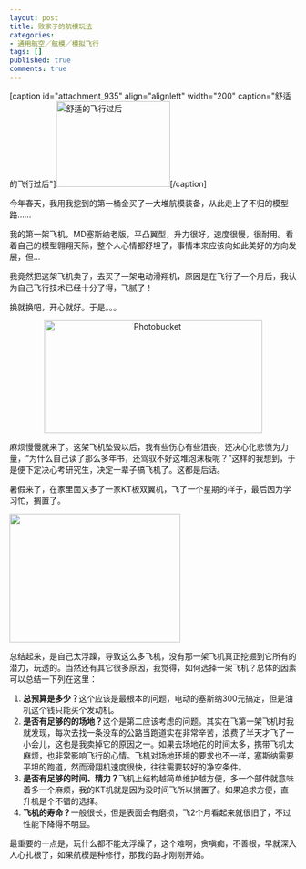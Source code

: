 ```yaml
---
layout: post
title: 败家子的航模玩法
categories:
- 通用航空／航模／模拟飞行
tags: []
published: true
comments: true
---
```

<p>[caption id="attachment_935" align="alignleft" width="200" caption="舒适的飞行过后"]<a href="http://trowa.org/wp-content/media/2011/04/20110423190.jpg"><img class="size-thumbnail wp-image-935 " title="舒适的飞行过后" src="http://trowa.org/wp-content/media/2011/04/20110423190-200x150.jpg" alt="舒适的飞行过后" width="200" height="150" /></a>[/caption]</p>

<p>今年春天，我用我挖到的第一桶金买了一大堆航模装备，从此走上了不归的模型路……</p>

<p>我的第一架飞机，MD塞斯纳老版，平凸翼型，升力很好，速度很慢，很耐用。看着自己的模型翱翔天际，整个人心情都舒坦了，事情本来应该向如此美好的方向发展，但...</p>

<p>我竟然把这架飞机卖了，去买了一架电动滑翔机，原因是在飞行了一个月后，我认为自己飞行技术已经十分了得，飞腻了！</p>

<p>换就换吧，开心就好。于是。。。
<p style="text-align: center;"><a href="http://s1198.photobucket.com/albums/aa450/itrowa/?action=view&amp;current=a278707e.jpg" target="_blank"><img class="aligncenter" style="border-style: initial; border-color: initial; border-width: 0px;" src="http://i1198.photobucket.com/albums/aa450/itrowa/a278707e.jpg" alt="Photobucket" width="383" height="197" border="0" /></a></p>
麻烦慢慢就来了。这架飞机坠毁以后，我有些伤心有些沮丧，还决心化悲愤为力量，“为什么自己读了那么多年书，还驾驭不好这堆泡沫板呢？”这样的我想到，于是便下定决心考研究生，决定一辈子搞飞机了。这都是后话。</p>

<p>暑假来了，在家里面又多了一家KT板双翼机，飞了一个星期的样子，最后因为学习忙，搁置了。</p>

<p><a href="http://trowa.org/wp-content/media/2011/08/20110729429.jpg"><img class="aligncenter size-medium wp-image-1154" title="双翼3D机安装完成图" src="http://trowa.org/wp-content/media/2011/08/20110729429-300x225.jpg" alt="" width="300" height="225" /></a></p>

<p>总结起来，是自己太浮躁，导致这么多飞机，没有那一架飞机真正挖掘到它所有的潜力，玩透的。当然还有其它很多原因，我觉得，如何选择一架飞机？总体的因素可以总结一下列在这里：
<ol>
	<li><strong>总预算是多少？</strong>这个应该是最根本的问题，电动的塞斯纳300元搞定，但是油机这个钱只能买个发动机。</li>
	<li><strong>是否有足够的的场地？</strong>这个是第二应该考虑的问题。其实在飞第一架飞机时我就发现，每次去找一条没车的公路当跑道实在非常辛苦，浪费了半天才飞了一小会儿，这也是我卖掉它的原因之一。如果去场地花的时间太多，携带飞机太麻烦，也非常影响飞行的心情。飞机对场地环境的要求也不一样，塞斯纳需要平坦的跑道，然而滑翔机速度很快，往往需要较好的净空条件。</li>
	<li><strong>是否有足够的时间、精力？</strong>飞机上结构越简单维护越方便，多一个部件就意味着多一个麻烦，我的KT机就是因为没时间飞所以搁置了。如果追求方便，直升机是个不错的选择。</li>
	<li><strong>飞机的寿命？</strong>一般很长，但是表面会有磨损，飞2个月看起来就很旧了，不过性能下降得不明显。</li>
</ol>
最重要的一点是，玩什么都不能太浮躁了，这个难啊，贪嗔痴，不善根，早就深入人心扎根了，如果航模是种修行，那我的路才刚刚开始。</p>

<p><span class="Apple-style-span" style="font-size: 14px; line-height: 21px;">
</span></p>
